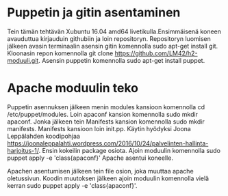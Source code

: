 # Puppetin ja gitin asentaminen

Tein tämän tehtävän Xubuntu 16.04 amd64 livetikulla.Ensimmäisenä koneen avauduttua kirjauduin githubiin ja loin repositoryn. Repositoryn luomisen jälkeen 
 avasin terminaalin asensin gitin  komennolla sudo apt-get install git. Kloonasin repon komennolla git clone https://github.com/LM42/h2-moduuli.git. 
Asensin puppetin komennolla sudo apt-get install puppet. 


# Apache moduulin teko
Puppetin  asennuksen jälkeen menin modules kansioon komennolla cd /etc/puppet/modules. Loin apaconf kansion komennolla
sudo mkdir apaconf. Jonka jälkeen tein Manifests kansion komennolla sudo mkdir manifests. Manifests kansioon loin init.pp. Käytin hyödyksi Joona Leppälahden koodipohjaa 
https://joonaleppalahti.wordpress.com/2016/10/24/palvelinten-hallinta-harjoitus-1/. Ensin kokeilin package osiota. Ajoin moduulin komennolla sudo puppet apply -e  'class{apaconf}'
Apache asentui koneelle. 

Apachen asentumisen jälkeen tein file osion, joka muuttaa apache oletussivun. Koodin muutoksen jälkeen ajoin moduulin komennolla vielä kerran sudo puppet apply -e 'class{apaconf}'.
        
